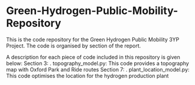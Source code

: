 # Green-Hydrogen-Public-Mobility-Repository
This is the code repository for the Green Hydrogen Public Mobility 3YP Project. The code is organised by section of the report.

A description for each piece of code included in this repository is given below:
Section 3:
. topography_model.py: This code provides a topography map with Oxford Park and Ride routes
Section 7:
. plant_location_model.py: This code optimises the location for the hydrogen production plant
